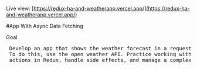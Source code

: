 Live view: [https://redux-ha-and-weatherapp.vercel.app/](https://redux-ha-and-weatherapp.vercel.app/)

#App With Async Data Fetching

Goal

<pre>
 Develop an app that shows the weather forecast in a requested city. 
 To do this, use the open weather API. Practice working with asynchronous
 actions in Redux, handle side effects, and manage a complex state in realworld applications.
</pre>

